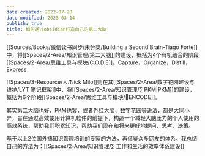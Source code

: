 ```yaml
---
date created: 2022-07-20
date modified: 2023-03-14
publish: true
title: 如何通过obsidian打造自己的第二大脑
---
```

[[Sources/Books/微信读书同步/未分类/Building a Second Brain-Tiago Forte]]中，将[[Spaces/2-Area/知识管理/第二大脑]]的建设，概括为4个有机结合的阶段[[Spaces/2-Area/思维工具与模块/C.O.D.E]]。Capture，Organize，Distill，Express

[[Spaces/3-Resource/人/Nick Milo]]则在其[[Spaces/2-Area/数字花园建设与维护/LYT 笔记框架]]中，将[[Spaces/2-Area/知识管理/∑ PKM\|PKM]]的建设，概括为6个阶段[[Spaces/2-Area/思维工具与模块/🔡ENCODE]]。

其实第二大脑也好，PKM也罢，或者外挂大脑，数字花园等说法，都是大同小异，旨在通过高效使用计算机软件的前提下，构造一个减轻大脑压力的个人使用的高效系统，帮助我们积累知识，帮助我们现在和将来更好地提问、思考、决策。

基于以上2位国外搞知识管理培训的专家的方法，再借鉴众多网友的体系。我总结自己的方法为：[[Spaces/2-Area/知识管理/∑ 工作和生活的效率体系建设]]
